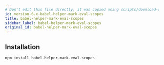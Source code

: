 ```yaml
---
# Don't edit this file directly, it was copied using scripts/download-readmes.js: 
id: version-6.x-babel-helper-mark-eval-scopes
title: babel-helper-mark-eval-scopes
sidebar_label: babel-helper-mark-eval-scopes
original_id: babel-helper-mark-eval-scopes
---
```


## Installation

```sh
npm install babel-helper-mark-eval-scopes
```

